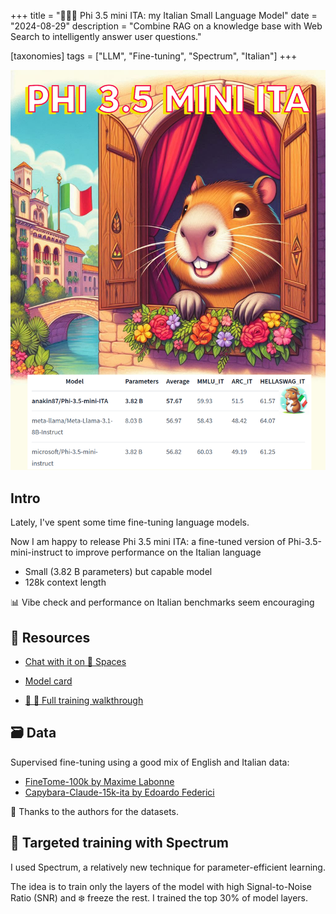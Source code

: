 +++
title = "💬🇮🇹 Phi 3.5 mini ITA: my Italian Small Language Model"
date = "2024-08-29"
description = "Combine RAG on a knowledge base with Web Search to intelligently answer user questions."

[taxonomies]
tags = ["LLM", "Fine-tuning", "Spectrum", "Italian"]
+++

![Phi 3.5 mini ITA](phi_35_mini_ita.png)

<!-- toc -->

## Intro
Lately, I've spent some time fine-tuning language models.

Now I am happy to release Phi 3.5 mini ITA: a fine-tuned version of Phi-3.5-mini-instruct to improve performance on the Italian language

- Small (3.82 B parameters) but capable model
- 128k context length

📊 Vibe check and performance on Italian benchmarks seem encouraging

## 💬 Resources
- [Chat with it on 🤗 Spaces](https://huggingface.co/spaces/anakin87/Phi-3.5-mini-ITA)
- [Model card](https://huggingface.co/anakin87/Phi-3.5-mini-ITA)

- [📔 👣 Full training walkthrough](https://huggingface.co/blog/anakin87/spectrum)

## 🗃️ Data
Supervised fine-tuning using a good mix of English and Italian data:
- [FineTome-100k by Maxime Labonne](https://huggingface.co/datasets/mlabonne/FineTome-100k)
- [Capybara-Claude-15k-ita by Edoardo Federici](https://huggingface.co/datasets/efederici/Capybara-Claude-15k-ita)

🙏 Thanks to the authors for the datasets.


## 🎯 Targeted training with Spectrum

I used Spectrum, a relatively new technique for parameter-efficient learning.

The idea is to train only the layers of the model with high Signal-to-Noise Ratio (SNR) and ❄️ freeze the rest.
I trained the top 30% of model layers.